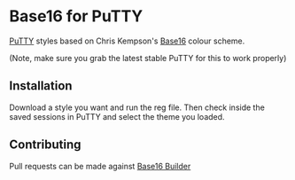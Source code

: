 # Base16 for PuTTY

[PuTTY][1] styles based on Chris Kempson's [Base16][2] colour scheme.

(Note, make sure you grab the latest stable PuTTY for this to work properly)

## Installation

Download a style you want and run the reg file. Then check inside the saved sessions in PuTTY and select the theme you loaded.

## Contributing
Pull requests can be made against [Base16 Builder][3]


[1]: http://www.chiark.greenend.org.uk/~sgtatham/putty/
[2]: https://github.com/chriskempson/base16
[3]: http://github.com/chriskempson/base16-builder
